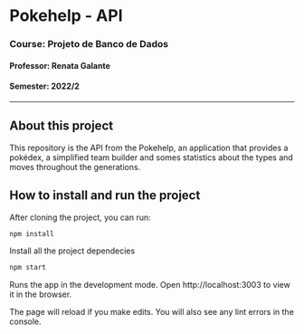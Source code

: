 # Pokehelp - API
### Course: Projeto de Banco de Dados
#### Professor: Renata Galante
#### Semester: 2022/2
---

## About this project

This repository is the API from the Pokehelp, an application that provides a pokédex, a simplified team builder and somes statistics about the types and moves throughout the generations. 

## How to install and run the project
After cloning the project, you can run:

```cmd
npm install
```

Install all the project dependecies

```cmd
npm start
```

Runs the app in the development mode.
Open http://localhost:3003 to view it in the browser.

The page will reload if you make edits.
You will also see any lint errors in the console.
